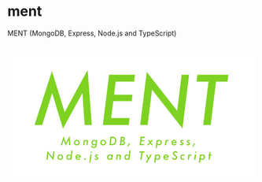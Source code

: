 # ment
MENT (MongoDB, Express, Node.js and TypeScript)

# [![MENT](https://raw.githubusercontent.com/tolotrasmile/ment/master/ment.jpg)](http://tolotrasmile.github.io)
